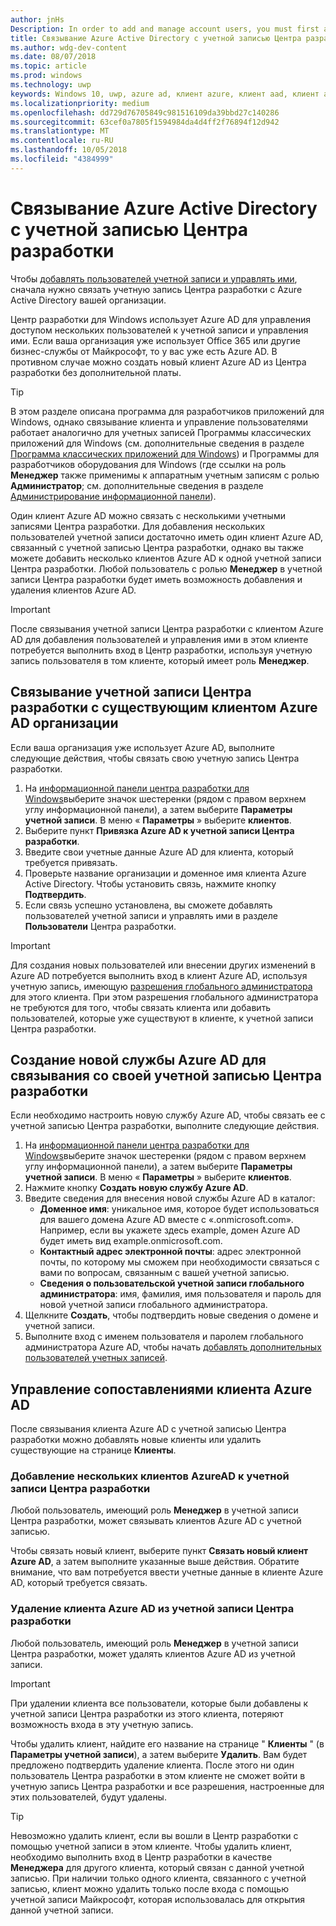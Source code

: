 ```yaml
---
author: jnHs
Description: In order to add and manage account users, you must first associate your Dev Center account with your organization's Azure Active Directory.
title: Связывание Azure Active Directory с учетной записью Центра разработки
ms.author: wdg-dev-content
ms.date: 08/07/2018
ms.topic: article
ms.prod: windows
ms.technology: uwp
keywords: Windows 10, uwp, azure ad, клиент azure, клиент aad, клиент azure ad, управление клиентами, клиенты
ms.localizationpriority: medium
ms.openlocfilehash: dd729d76705849c981516109da39bbd27c140286
ms.sourcegitcommit: 63cef0a7805f1594984da4d4ff2f76894f12d942
ms.translationtype: MT
ms.contentlocale: ru-RU
ms.lasthandoff: 10/05/2018
ms.locfileid: "4384999"
---
```

# <a name="associate-azure-active-directory-with-your-dev-center-account"></a>Связывание Azure Active Directory с учетной записью Центра разработки

Чтобы [добавлять пользователей учетной записи и управлять ими](add-users-groups-and-azure-ad-applications.md), сначала нужно связать учетную запись Центра разработки с Azure Active Directory вашей организации. 

Центр разработки для Windows использует Azure AD для управления доступом нескольких пользователей к учетной записи и управления ими. Если ваша организация уже использует Office 365 или другие бизнес-службы от Майкрософт, то у вас уже есть Azure AD. В противном случае можно создать новый клиент Azure AD из Центра разработки без дополнительной платы.

> [!TIP]
> В этом разделе описана программа для разработчиков приложений для Windows, однако связывание клиента и управление пользователями работает аналогично для учетных записей Программы классических приложений для Windows (см. дополнительные сведения в разделе [Программа классических приложений для Windows](https://docs.microsoft.com/windows/desktop/appxpkg/windows-desktop-application-program#add-and-manage-account-users)) и Программы для разработчиков оборудования для Windows (где ссылки на роль **Менеджер** также применимы к аппаратным учетным записям с ролью **Администратор**; см. дополнительные сведения в разделе [Администрирование информационной панели](https://docs.microsoft.com/windows-hardware/drivers/dashboard/dashboard-administration)).

Один клиент Azure AD можно связать с несколькими учетными записями Центра разработки. Для добавления нескольких пользователей учетной записи достаточно иметь один клиент Azure AD, связанный с учетной записью Центра разработки, однако вы также можете добавить несколько клиентов Azure AD к одной учетной записи Центра разработки. Любой пользователь с ролью **Менеджер** в учетной записи Центра разработки будет иметь возможность добавления и удаления клиентов Azure AD.

> [!IMPORTANT]
> После связывания учетной записи Центра разработки с клиентом Azure AD для добавления пользователей и управления ими в этом клиенте потребуется выполнить вход в Центр разработки, используя учетную запись пользователя в том клиенте, который имеет роль **Менеджер**.


## <a name="associate-your-dev-center-account-with-your-organizations-existing-azure-ad-tenant"></a>Связывание учетной записи Центра разработки с существующим клиентом Azure AD организации

Если ваша организация уже использует Azure AD, выполните следующие действия, чтобы связать свою учетную запись Центра разработки.

1.  На [информационной панели центра разработки для Windows](https://partner.microsoft.com/dashboard)выберите значок шестеренки (рядом с правом верхнем углу информационной панели), а затем выберите **Параметры учетной записи**. В меню « **Параметры** » выберите **клиентов**.
2.  Выберите пункт **Привязка Azure AD к учетной записи Центра разработки**.
3.  Введите свои учетные данные Azure AD для клиента, который требуется привязать.
4.  Проверьте название организации и доменное имя клиента Azure Active Directory. Чтобы установить связь, нажмите кнопку **Подтвердить**.
5.  Если связь успешно установлена, вы сможете добавлять пользователей учетной записи и управлять ими в разделе **Пользователи** Центра разработки.

> [!IMPORTANT]
> Для создания новых пользователей или внесении других изменений в Azure AD потребуется выполнить вход в клиент Azure AD, используя учетную запись, имеющую [разрешения глобального администратора](https://docs.microsoft.com/azure/active-directory/users-groups-roles/directory-assign-admin-roles) для этого клиента. При этом разрешения глобального администратора не требуются для того, чтобы связать клиента или добавить пользователей, которые уже существуют в клиенте, к учетной записи Центра разработки.


## <a name="create-a-brand-new-azure-ad-to-associate-with-your-dev-center-account"></a>Создание новой службы Azure AD для связывания со своей учетной записью Центра разработки

Если необходимо настроить новую службу Azure AD, чтобы связать ее с учетной записью Центра разработки, выполните следующие действия.

1.  На [информационной панели центра разработки для Windows](https://partner.microsoft.com/dashboard)выберите значок шестеренки (рядом с правом верхнем углу информационной панели), а затем выберите **Параметры учетной записи**. В меню « **Параметры** » выберите **клиентов**.
2.  Нажмите кнопку **Создать новую службу Azure AD**.
3.  Введите сведения для внесения новой службы Azure AD в каталог:
    - **Доменное имя**: уникальное имя, которое будет использоваться для вашего домена Azure AD вместе с «.onmicrosoft.com». Например, если вы укажете здесь example, домен Azure AD будет иметь вид example.onmicrosoft.com.
    - **Контактный адрес электронной почты**: адрес электронной почты, по которому мы сможем при необходимости связаться с вами по вопросам, связанным с вашей учетной записью.
    - **Сведения о пользовательской учетной записи глобального администратора**: имя, фамилия, имя пользователя и пароль для новой учетной записи глобального администратора.
4.  Щелкните **Создать**, чтобы подтвердить новые сведения о домене и учетной записи.
5.  Выполните вход с именем пользователя и паролем глобального администратора Azure AD, чтобы начать [добавлять дополнительных пользователей учетных записей](add-users-groups-and-azure-ad-applications.md).


## <a name="manage-azure-ad-tenant-associations"></a>Управление сопоставлениями клиента Azure AD

После связывания клиента Azure AD с учетной записью Центра разработки можно добавлять новые клиенты или удалить существующие на странице **Клиенты**.


### <a name="add-multiple-azure-ad-tenants-to-your-dev-center-account"></a>Добавление нескольких клиентов AzureAD к учетной записи Центра разработки

Любой пользователь, имеющий роль **Менеджер** в учетной записи Центра разработки, может связывать клиентов Azure AD с учетной записью.

Чтобы связать новый клиент, выберите пункт **Связать новый клиент Azure AD**, а затем выполните указанные выше действия. Обратите внимание, что вам потребуется ввести учетные данные в клиенте Azure AD, который требуется связать.


### <a name="remove-an-azure-ad-tenant-from-your-dev-center-account"></a>Удаление клиента Azure AD из учетной записи Центра разработки

Любой пользователь, имеющий роль **Менеджер** в учетной записи Центра разработки, может удалять клиентов Azure AD из учетной записи.

> [!IMPORTANT]
> При удалении клиента все пользователи, которые были добавлены к учетной записи Центра разработки из этого клиента, потеряют возможность входа в эту учетную запись. 

Чтобы удалить клиент, найдите его название на странице " **Клиенты** " (в **Параметры учетной записи**), а затем выберите **Удалить**. Вам будет предложено подтвердить удаление клиента. После этого ни один пользователь Центра разработки в этом клиенте не сможет войти в учетную запись Центра разработки и все разрешения, настроенные для этих пользователей, будут удалены.

> [!TIP]
> Невозможно удалить клиент, если вы вошли в Центр разработки с помощью учетной записи в этом клиенте. Чтобы удалить клиент, необходимо выполнить вход в Центр разработки в качестве **Менеджера** для другого клиента, который связан с данной учетной записью. При наличии только одного клиента, связанного с учетной записью, клиент можно удалить только после входа с помощью учетной записи Майкрософт, которая использовалась для открытия данной учетной записи.


